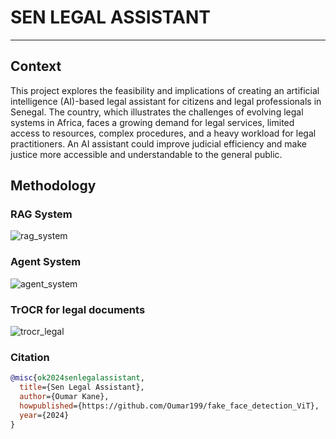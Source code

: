 # SEN LEGAL ASSISTANT 
-------------------------

## Context

<p align = "justify">

This project explores the feasibility and implications of creating an artificial intelligence (AI)-based legal assistant for citizens and legal professionals in Senegal. The country, which illustrates the challenges of evolving legal systems in Africa, faces a growing demand for legal services, limited access to resources, complex procedures, and a heavy workload for legal practitioners. An AI assistant could improve judicial efficiency and make justice more accessible and understandable to the general public.
 </p>

## Methodology

### RAG System

![rag_system](https://github.com/user-attachments/assets/d7519554-c2dc-42c5-82ff-fd91b1e3d739)

### Agent System

![agent_system](https://github.com/user-attachments/assets/e6ffeb8e-9acb-4cae-a456-6303792a6750)

### TrOCR for legal documents

![trocr_legal](https://github.com/user-attachments/assets/7760ef0d-afbc-4373-839a-bf310036480b)

<!-- <p style="text-align: justify"> -->
<!-- In this project, we use Deep Neural Networks to identify which image is fake or real. The training will be done on a dataset that we got from Kaggle (check it here <a href="https://www.kaggle.com/datasets/ciplab/real-and-fake-face-detection?resource=download)">kaggle_real_fake_faces</a>) created by $\color{darkorange}Seonghyeon \space Nam,\space Seoung \space Wug \space Oh,\space et\space al.$ They used expert knowledge to photoshop authentic images. The fake images range between easy, medium, or hard to recognize. The modifications are made on the eyes, nose, and mouth (which permit human beings to recognize others) or the whole face. -->
<!-- </p> -->

<!-- ![fake_photoshop](https://github.com/minostauros/Real-and-Fake-Face-Detection/raw/master/filename_description.jpg) -->

<!-- The image above is described as a fake image file. The name of the file can be decomposed into three different parts separated by underscores:

- The first part indicates the quality of the Photoshop or the difficulty of recognizing that it is fake;
- The second part indicates the identification number of the image;
- The third and final part indicates the modified segment of the face in binary digits with the following signature -> $\color{orange}[left\\_eye\\_bit,\space right\\_eye\\_bit,\space nose\\_bit,\space mouth\\_bit]$. The segment is modified if it is the positive bit (1). Otherwise, the segment is not modified.  -->

<!-- ### Installing

The `fake_face_detection` package contains functions and classes used for making exploration, pre-processing, visualization, training, searching for the best model, etc. It is available, and you install it with the following steps:

- Type the following command on the console to clone the GitHub repository:
```console
$ git clone https://github.com/Oumar199/fake_face_detection_ViT.git
```
- Switch to the cloned directory with the command:
```console
$ cd fake_face_detection_ViT
```
- Create a python environment with `virtualenv`:
```console
$ pip install --user virtualenv
$ python<version> -m venv env
```
- Activate the virtual environment:
```console
$ .\env\Scripts\activate
```
- Install the required libraries in your environment by typing the following command:
```console
$ pip install -r requirements.txt
```
- Install the `fake_face_detection` package with:
```console
$ pip install -e fake-face-detection
```
- You can deactivate the environment if you finish:
```console
$ deactivate
```  -->

<!-- ### Tutorial

A tutorial explaining how each package part was create is available in `readthedocs` and `github`. Click on the following link to access it $\longrightarrow$ [Tutorial](https://oumar199.github.io/fake_real_face_detection_docs/). -->

<!-- ### Example of usage

After installing the package, you can test it by creating a Python file named $\color{orange}optimization.py$ and add the following code inside the file to optimize the parameters of your objective function:
```python
# import the Bayesian optimization class
from fake_face_detection.optimization.bayesian_optimization import SimpleBayesianOptimization
import pandas as pd

"""
Create here your objective function and define your search spaces according to the Tutorial
"""

# Initialize the Bayesian optimization object
bo_search = SimpleBayesianOptimization(objective, search_spaces) # if you want to minimize the objective function set maximize = False

# Search for the best hyperparameters
bo_search.optimize(n_trials = 50, n_tests = 100)

# Print the results
results = bo_search.get_results()

pd.options.display.max_rows = 50
print(results.head(50))

```

To execute the file, write the following command in the console of your terminal:
```console
python<version> optimization.py
``` -->

### Citation
```bibtex
@misc{ok2024senlegalassistant,
  title={Sen Legal Assistant},
  author={Oumar Kane},
  howpublished={https://github.com/Oumar199/fake_face_detection_ViT},
  year={2024}
}
```
